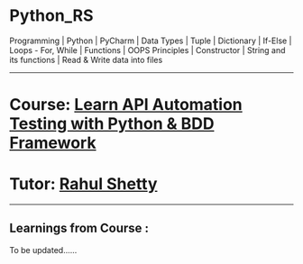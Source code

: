 # Python_RS
Programming | Python | PyCharm | Data Types | Tuple | Dictionary | If-Else | Loops - For, While | Functions | OOPS Principles | Constructor | String and its functions | Read & Write data into files 

------------------------------------------------------------------------------------------------------------------------
# Course: <a href="https://www.udemy.com/course/python-sdet-rest-api-automation/">Learn API Automation Testing with Python & BDD Framework </a>

# Tutor: <a href="https://www.udemy.com/user/rahul445/">Rahul Shetty</a>

------------------------------------------------------------------------------------------------------------------------
Learnings from Course : 
------------------------------------------------------------------------------------------------------------------------

To be updated......
